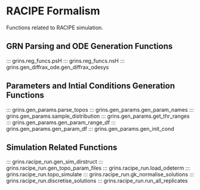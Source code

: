 # RACIPE Formalism

Functions related to RACIPE simulation.

## GRN Parsing and ODE Generation Functions

::: grins.reg_funcs.psH
::: grins.reg_funcs.nsH
::: grins.gen_diffrax_ode.gen_diffrax_odesys

## Parameters and Intial Conditions Generation Functions

::: grins.gen_params.parse_topos
::: grins.gen_params.gen_param_names
::: grins.gen_params.sample_distribution
::: grins.gen_params.get_thr_ranges
::: grins.gen_params.gen_param_range_df
::: grins.gen_params.gen_param_df
::: grins.gen_params.gen_init_cond

## Simulation Related Functions

::: grins.racipe_run.gen_sim_dirstruct
::: grins.racipe_run.gen_topo_param_files
::: grins.racipe_run.load_odeterm
::: grins.racipe_run.topo_simulate
::: grins.racipe_run.gk_normalise_solutions
::: grins.racipe_run.discretise_solutions
::: grins.racipe_run.run_all_replicates

